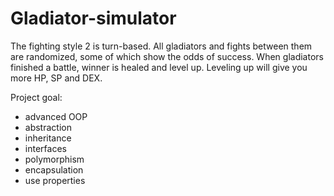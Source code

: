 # Gladiator-simulator

The fighting style 2 is turn-based. All gladiators and fights between them are randomized, some of which show the odds of success. When gladiators finished a battle, winner is healed and level up. Leveling up will give you more HP, SP and DEX.


Project goal:

- advanced OOP 
- abstraction
- inheritance
- interfaces
- polymorphism 
- encapsulation
- use properties
